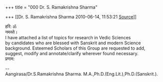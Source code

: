 +++
title = "000 Dr. S. Ramakrishna Sharma"

+++
[[Dr. S. Ramakrishna Sharma	2010-06-14, 11:53:21 [Source](https://groups.google.com/g/bvparishat/c/Canui7Dru7k)]]



हरि: ॐ  
नमस्ते।  
I have attached a list of topics for research in Vedic Sciences  
by candidates who are blessed with Sanskrit and modern Science  
background. Esteemed Scholars of this Group are requested to add,  
suggest, modify and annotate/clarify wherever found necessary.  
प्रणाम:  
  
--  
Aangirasa/Dr.S.Ramakrishna Sharma. M.A.,Ph.D.(Eng.Lit.),Ph.D.(Sanskrit.).  

